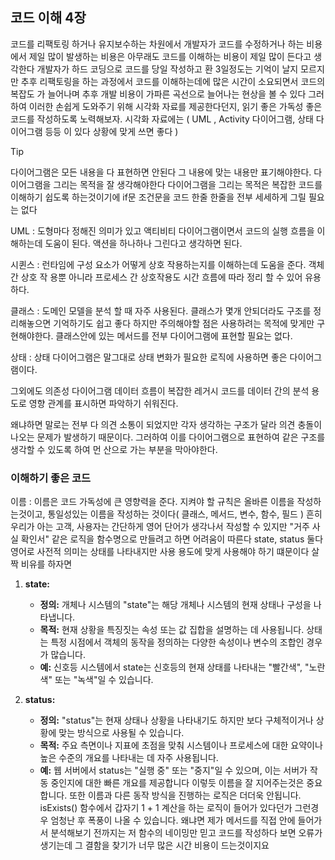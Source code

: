 
## 코드 이해 4장
코드를 리팩토링 하거나 유지보수하는 차원에서 개발자가 코드를 수정하거나 하는 비용에서 제일 많이 발생하는 비용은 아무래도 코드를 이해하는 비용이 제일 많이 든다고 생각한다
개발자가 하드 코딩으로 코드를 당일 작성하고 환 3일정도는 기억이 날지 모르지만 추후 리팩토링을 하는 과정에서 코드를 이해하는데에 많은 시간이 소요되면서 코드의 복잡도 가 늘어나며 추후 개발 비용이 가파른 곡선으로 늘어나는 현상을 볼 수 있다
그러하여 이러한 손쉽게 도와주기 위해
시각화 자료를 제공한다던지, 읽기 좋은 가독성 좋은 코드를 작성하도록 노력해보자.
시각화 자료에는 ( UML , Activity 다이어그램, 상태 다이어그램 등등 이 있다 상황에 맞게 쓰면 좋다 )
> [!tip]
> 다이어그램은 모든 내용을 다 표현하면 안된다 그 내용에 맞는 내용만 표기해야한다. 다이어그램을 그리는 목적을 잘 생각해야한다 다이어그램을 그리는 목적은 복잡한 코드를 이해하기 쉽도록 하는것이기에 if문 조건문을 코드 한줄 한줄을 전부 세세하게 그릴 필요는 없다

UML : 도형마다 정해진 의미가 있고 액티비티 다이어그램이면서 코드의 실행 흐름을 이해하는데 도움이 된다. 액션을 하나하나 그린다고 생각하면 된다.

시퀸스 : 런타임에 구성 요소가 어떻게 상호 작용하는지를 이해하는데 도움을 준다. 객체 간 상호 작 용뿐 아니라 프로세스 간 상호작용도 시간 흐름에 따라 정리 할 수 있어 유용하다.

클래스 : 도메인 모델을 분석 할 때 자주 사용된다. 클래스가 몇개 안되더라도 구조를 정리해놓으면 기억하기도 쉽고 좋다 하지만 주의해야할 점은 사용하려는 목적에 맞게만 구현해야한다. 클래스안에 있는 메서드를 전부 다이어그램에 표현할 필요는 없다.

상태 : 상태 다이어그램은 말그대로 상태 변화가 필요한 로직에 사용하면 좋은 다이어그램이다.

그외에도 의존성 다이어그램 데이터 흐름이 복잡한 레거시 코드를 데이터 간의 분석 용도로 영향 관계를 표시하면 파악하기 쉬워진다.

왜냐하면 말로는 전부 다 의견 소통이 되었지만 각자 생각하는 구조가 달라 의견 충돌이 나오는 문제가 발생하기 때문이다.
그러하여 이를 다이어그램으로 표현하여 같은 구조를 생각할 수 있도록 하여 먼 산으로 가는 부분을 막아야한다.

### 이해하기 좋은 코드

이름 : 이름은 코드 가독성에 큰 영향력을 준다. 지켜야 할 규칙은 올바른 이름을 작성하는것이고, 통일성있는 이름을 작성하는 것이다( 클래스, 메서드, 변수, 함수, 필드 ) 흔히 우리가 아는 고객, 사용자는 간단하게 영어 단어가 생각나서 작성할 수 있지만 "거주 사실 확인서" 같은 로직을 함수명으로 만들려고 하면 어려움이 따른다 state, status 둘다 영어로 사전적 의미는 상태를 나타내지만 사용 용도에 맞게 사용해야 하기 떄문이다
살짝 비유를 하자면
1. **state:**
    
    - **정의:** 개체나 시스템의 "state"는 해당 개체나 시스템의 현재 상태나 구성을 나타냅니다.
    - **목적:** 현재 상황을 특징짓는 속성 또는 값 집합을 설명하는 데 사용됩니다. 상태는 특정 시점에서 객체의 동작을 정의하는 다양한 속성이나 변수의 조합인 경우가 많습니다.
    - **예:** 신호등 시스템에서 state는 신호등의 현재 상태를 나타내는 "빨간색", "노란색" 또는 "녹색"일 수 있습니다.
2. **status:**
    
    - **정의:** "status"는 현재 상태나 상황을 나타내기도 하지만 보다 구체적이거나 상황에 맞는 방식으로 사용될 수 있습니다.
    - **목적:** 주요 측면이나 지표에 초점을 맞춰 시스템이나 프로세스에 대한 요약이나 높은 수준의 개요를 나타내는 데 자주 사용됩니다.
    - **예:** 웹 서버에서 status는 "실행 중" 또는 "중지"일 수 있으며, 이는 서버가 작동 중인지에 대한 빠른 개요를 제공합니다
이렇듯 이름을 잘 지어주는것은 중요합니다.
또한 이름과 다른 동작 방식을 진행하는 로직은 더더욱 안됩니다.
isExists() 함수에서 갑자기 1 + 1 계산을 하는 로직이 들어가 있다던가 그런경우 엄청난 후 폭풍이 나올 수 있습니다. 왜냐면 제가 메서드를 직접 안에 들어가서 분석해보기 전까지는 저 함수의 네이밍만 믿고 코드를 작성하다 보면 오류가 생기는데 그 결함을 찾기가 너무 많은 시간 비용이 드는것이지요